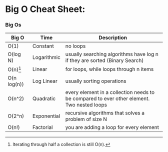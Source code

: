 # Big O Cheat Sheet:

### Big Os

| Big O       | Time        | Description                                                                                |
| ----------- | ----------- | ------------------------------------------------------------------------------------------ |
| O(1)        | Constant    | no loops                                                                                   |
| O(log N)    | Logarithmic | usually searching algorithms have log n if they are sorted (Binary Search)                 |
| O(n)[^1]    | Linear      | for loops, while loops through n items                                                     |
| O(n log(n)) | Log Linear  | usually sorting operations                                                                 |
| O(n^2)      | Quadratic   | every element in a collection needs to be compared to ever other element. Two nested loops |
| O(2^n)      | Exponential | recursive algorithms that solves a problem of size N                                       |
| O(n!)       | Factorial   | you are adding a loop for every element                                                    |

[^1]: Iterating through half a collection is still O(n).
[^bignote]: Two separate collections: O(a \* b).
